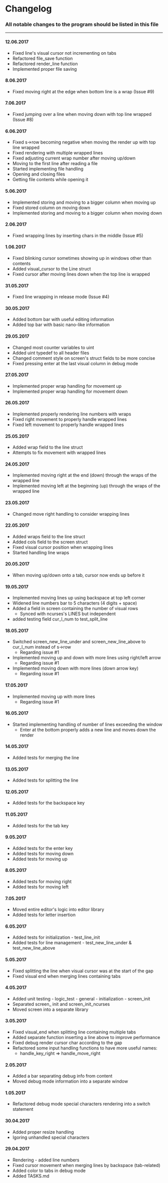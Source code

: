 # Changelog

### All notable changes to the program should be listed in this file

---

#### 12.06.2017

* Fixed line's visual cursor not incrementing on tabs
* Refactored file\_save function
* Refactored render\_line function
* Implemented proper file saving

#### 8.06.2017

* Fixed moving right at the edge when bottom line is a wrap (Issue #9)

#### 7.06.2017

* Fixed jumping over a line when moving down with top line wrapped (Issue #8)

#### 6.06.2017

* Fixed s->row becoming negative when moving the render up with top line wrapped
* Fixed rendering with multiple wrapped lines
* Fixed adjusting current wrap number after moving up/down
* Moving to the first line after reading a file
* Started implementing file handling
* Opening and closing files
* Getting file contents while opening it

#### 5.06.2017

* Implemented storing and moving to a bigger column when moving up
* Fixed stored column on moving down
* Implemented storing and moving to a bigger column when moving down

#### 2.06.2017

* Fixed wrapping lines by inserting chars in the middle (Issue #5)

#### 1.06.2017

* Fixed blinking cursor sometimes showing up in windows other than contents
* Added visual_cursor to the Line struct
* Fixed cursor after moving lines down when the top line is wrapped 

#### 31.05.2017

* Fixed line wrapping in release mode (Issue #4)

#### 30.05.2017

* Added bottom bar with useful editing information
* Added top bar with basic nano-like information

#### 29.05.2017

* Changed most counter variables to uint
* Added uint typedef to all header files
* Changed comment style on screen's struct fields to be more concise
* Fixed pressing enter at the last visual column in debug mode

#### 27.05.2017

* Implemented proper wrap handling for movement up
* Implemented proper wrap handling for movement down

#### 26.05.2017

* Implemented properly rendering line numbers with wraps
* Fixed right movement to properly handle wrapped lines
* Fixed left movement to properly handle wrapped lines

#### 25.05.2017

* Added wrap field to the line struct
* Attempts to fix movement with wrapped lines

#### 24.05.2017

* Implemented moving right at the end (down) through the wraps of the wrapped line
* Implemented moving left at the beginning (up) through the wraps of the wrapped line

#### 23.05.2017

* Changed move right handling to consider wrapping lines

#### 22.05.2017

* Added wraps field to the line struct
* Added cols field to the screen struct
* Fixed visual cursor position when wrapping lines
* Started handling line wraps

#### 20.05.2017

* When moving up/down onto a tab, cursor now ends up before it

#### 19.05.2017

* Implemented moving lines up using backspace at top left corner
* Widened line numbers bar to 5 characters (4 digits + space)
* Added a field in screen containing the number of visual rows
    * Synced with ncurses's LINES but independent
* added testing field cur\_l\_num to test\_split\_line

#### 18.05.2017

* Switched screen\_new\_line\_under and screen\_new\_line\_above to cur\_l\_num instead of s->row
    * Regarding issue #1
* Implemented moving up and down with more lines using right/left arrow
    * Regarding issue #1
* Implemented moving down with more lines (down arrow key)
    * Regarding issue #1

#### 17.05.2017

* Implemented moving up with more lines
    * Regarding issue #1

#### 16.05.2017

* Started implementing handling of number of lines exceeding the window
	* Enter at the bottom properly adds a new line and moves down the render


#### 14.05.2017

* Added tests for merging the line

#### 13.05.2017

* Added tests for splitting the line

#### 12.05.2017

* Added tests for the backspace key

#### 11.05.2017

* Added tests for the tab key

#### 9.05.2017

* Added tests for the enter key
* Added tests for moving down
* Added tests for moving up

#### 8.05.2017

* Added tests for moving right
* Added tests for moving left

#### 7.05.2017

* Moved entire editor's logic into editor library
* Added tests for letter insertion

#### 6.05.2017

* Added tests for initialization - test\_line\_init
* Added tests for line management - test\_new\_line\_under & test\_new\_line\_above

#### 5.05.2017

* Fixed splitting the line when visual cursor was at the start of the gap
* Fixed visual end when merging lines containing tabs

#### 4.05.2017

* Added unit testing - logic\_test - general - initialization - screen_init
* Separated screen\_ init and screen\_init\_ncurses
* Moved screen into a separate library

#### 3.05.2017

* Fixed visual_end when splitting line containing multiple tabs
* Added separate function inserting a line above to improve performance
* Fixed debug render cursor char according to the gap
* Refactored some input handling functions to have more useful names:
	* handle\_key\_right => handle\_move\_right 

#### 2.05.2017

* Added a bar separating debug info from content
* Moved debug mode information into a separate window

#### 1.05.2017

* Refactored debug mode special characters rendering into a switch statement

#### 30.04.2017

* Added proper resize handling
* Igoring unhandled special characters

#### 29.04.2017

* Rendering - added line numbers
* Fixed cursor movement when merging lines by backspace (tab-related)
* Added color to tabs in debug mode
* Added TASKS.md

